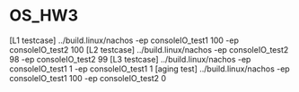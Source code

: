 # OS_HW3
[L1 testcase] ../build.linux/nachos -ep consoleIO_test1 100 -ep consoleIO_test2 100
[L2 testcase] ../build.linux/nachos -ep consoleIO_test2 98 -ep consoleIO_test2 99
[L3 testcase] ../build.linux/nachos -ep consoleIO_test1 1 -ep consoleIO_test1 1
[aging test]  ../build.linux/nachos -ep consoleIO_test1 100 -ep consoleIO_test2 0
